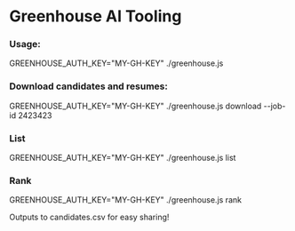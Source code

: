 # Greenhouse AI Tooling

### Usage:
GREENHOUSE_AUTH_KEY="MY-GH-KEY" ./greenhouse.js <command>


### Download candidates and resumes:
GREENHOUSE_AUTH_KEY="MY-GH-KEY" ./greenhouse.js download --job-id 2423423


### List
GREENHOUSE_AUTH_KEY="MY-GH-KEY" ./greenhouse.js list


### Rank
GREENHOUSE_AUTH_KEY="MY-GH-KEY" ./greenhouse.js rank

Outputs to candidates.csv for easy sharing!